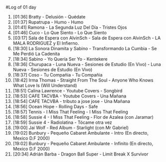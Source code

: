 #Log of 01 day

1. [01:36] Bratty - Delusión - Quédate
1. [01:37] Rupatrupa - Humo - Humo
1. [01:41] Ramona - La Segunda Luz Del Día - Tristes Ojos
1. [01:46] Cuco - Lo Que Siento - Lo Que Siento
1. [03:17] Sala de Espera con AlvinSch - Sala de Espera con AlvinSch - LA MALA RODRIGUEZ y El Infierno.
1. [18:30] La Sonora Dinamita y Sabino - Transformando La Cumbia - Se Me Perdió La Cadenita
1. [18:34] Sabino - Yo Quería Ser Yo - Kentekere
1. [18:36] Churupaca - Luna Nueva - Sesiones de Estudio (En Vivo) - Luna Nueva - Sesiones de Estudio (En Vivo)
1. [18:37] Coso - Tu Compañia - Tu Compañia
1. [18:42] Irma Thomas - Straight From The Soul - Anyone Who Knows What Love Is (Will Understand)
1. [18:51] Calina Lawrence - Youtube Covers - Songbird
1. [18:53] CAFE TACVBA - Youtube Covers - Una Mañana
1. [18:54] CAFE TACVBA - tributo a jose jose - Una Mañana
1. [18:56] Ocean Hope - Rolling Days - Safe
1. [18:57] Tennis - I Miss That Feeling - I Miss That Feeling
1. [18:58] Sussie 4 - I Miss That Feeling - Flor de Azalea (con Jaramar)
1. [18:59] Sussie 4 - Radiolatina - Tócame otra vez
1. [19:00] Jai Wolf - Red Album - Starlight (con Mr Gabriel)
1. [19:02] Bunbury - Pequeño Cabaret Ambulante - Intro (En directo, Mexico D.F 2000)
1. [19:02] Bunbury - Pequeño Cabaret Ambulante - Infinito (En directo, Mexico D.F 2000)
1. [20:34] Adrián Barba - Dragon Ball Super - Limit Break X Survivor
